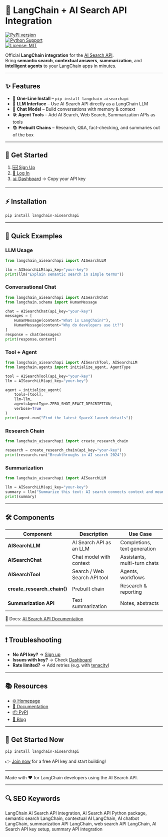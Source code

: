 # 🚀 LangChain + AI Search API Integration

[![PyPI version](https://img.shields.io/pypi/v/langchain-aisearchapi.svg)](https://pypi.org/project/langchain-aisearchapi/)  
[![Python Support](https://img.shields.io/badge/Python-3.8%2B-blue.svg)](https://www.python.org/)  
[![License: MIT](https://img.shields.io/badge/License-MIT-green.svg)](LICENSE)

Official **LangChain integration** for the [AI Search API](https://aisearchapi.io?utm_source=pypi).  
Bring **semantic search**, **contextual answers**, **summarization**, and **intelligent agents** to your LangChain apps in minutes.

---

## ✨ Features

- 🔑 **One-Line Install** – `pip install langchain-aisearchapi`  
- 🤖 **LLM Interface** – Use AI Search API directly as a LangChain LLM  
- 💬 **Chat Model** – Build conversations with memory & context  
- 🛠️ **Agent Tools** – Add AI Search, Web Search, Summarization APIs as tools  
- 📚 **Prebuilt Chains** – Research, Q&A, fact-checking, and summaries out of the box  

---

## 🔑 Get Started

1. [🆕 Sign Up](https://app.aisearchapi.io/join?utm_source=pypi)  
2. [🔑 Log In](https://app.aisearchapi.io/login?utm_source=pypi)  
3. [📊 Dashboard](https://app.aisearchapi.io/dashboard?utm_source=pypi) → Copy your API key  

---

## ⚡ Installation

```bash
pip install langchain-aisearchapi
```

---

## 🚀 Quick Examples

### LLM Usage
```python
from langchain_aisearchapi import AISearchLLM

llm = AISearchLLM(api_key="your-key")
print(llm("Explain semantic search in simple terms"))
```

### Conversational Chat
```python
from langchain_aisearchapi import AISearchChat
from langchain.schema import HumanMessage

chat = AISearchChat(api_key="your-key")
messages = [
    HumanMessage(content="What is LangChain?"),
    HumanMessage(content="Why do developers use it?")
]
response = chat(messages)
print(response.content)
```

### Tool + Agent
```python
from langchain_aisearchapi import AISearchTool, AISearchLLM
from langchain.agents import initialize_agent, AgentType

tool = AISearchTool(api_key="your-key")
llm = AISearchLLM(api_key="your-key")

agent = initialize_agent(
    tools=[tool],
    llm=llm,
    agent=AgentType.ZERO_SHOT_REACT_DESCRIPTION,
    verbose=True
)
print(agent.run("Find the latest SpaceX launch details"))
```

### Research Chain
```python
from langchain_aisearchapi import create_research_chain

research = create_research_chain(api_key="your-key")
print(research.run("Breakthroughs in AI search 2024"))
```

### Summarization
```python
from langchain_aisearchapi import AISearchLLM

llm = AISearchLLM(api_key="your-key")
summary = llm("Summarize this text: AI search connects context and meaning in queries.")
print(summary)
```

---

## 🛠️ Components

| Component | Description | Use Case |
|-----------|-------------|----------|
| **AISearchLLM** | AI Search API as an LLM | Completions, text generation |
| **AISearchChat** | Chat model with context | Assistants, multi-turn chats |
| **AISearchTool** | Search / Web Search API tool | Agents, workflows |
| **create_research_chain()** | Prebuilt chain | Research & reporting |
| **Summarization API** | Text summarization | Notes, abstracts |

📘 Docs: [AI Search API Documentation](https://docs.aisearchapi.io?utm_source=pypi)

---

## ❗ Troubleshooting

- **No API key?** → [Sign up](https://app.aisearchapi.io/join?utm_source=pypi)  
- **Issues with key?** → Check [Dashboard](https://app.aisearchapi.io/dashboard?utm_source=pypi)  
- **Rate limited?** → Add retries (e.g. with [tenacity](https://pypi.org/project/tenacity/))  

---

## 📚 Resources

- [🌐 Homepage](https://aisearchapi.io?utm_source=pypi)  
- [📘 Documentation](https://docs.aisearchapi.io?utm_source=pypi)  
- [📦 PyPI](https://pypi.org/project/langchain-aisearchapi/)  
- [📝 Blog](https://aisearchapi.io/blog/)  

---

## 🎉 Get Started Now

```bash
pip install langchain-aisearchapi
```

👉 [Join now](https://app.aisearchapi.io/join?utm_source=pypi) for a free API key and start building!

---

Made with ❤️ for LangChain developers using the AI Search API.

---

## 🔍 SEO Keywords

LangChain AI Search API integration, AI Search API Python package, semantic search LangChain, contextual AI LangChain, AI chatbot LangChain, summarization API LangChain, web search API LangChain, AI Search API key setup, summary API integration
